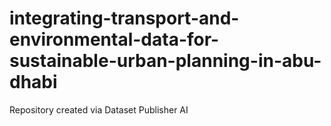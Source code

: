 # integrating-transport-and-environmental-data-for-sustainable-urban-planning-in-abu-dhabi
Repository created via Dataset Publisher AI
